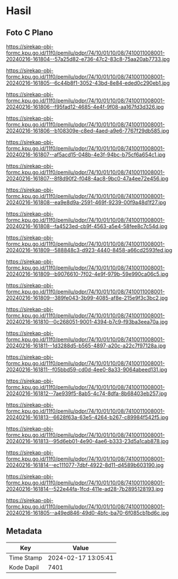 # Hasil

## Foto C Plano

https://sirekap-obj-formc.kpu.go.id/11f0/pemilu/pdpr/74/10/01/10/08/7410011008001-20240216-161804--57a25d82-e736-47c2-83c8-75aa20ab7733.jpg

https://sirekap-obj-formc.kpu.go.id/11f0/pemilu/pdpr/74/10/01/10/08/7410011008001-20240216-161805--6c44b8f1-3052-43bd-8e84-eded0c290eb1.jpg

https://sirekap-obj-formc.kpu.go.id/11f0/pemilu/pdpr/74/10/01/10/08/7410011008001-20240216-161806--f95fad12-4685-4e4f-9f08-aa167fd3d326.jpg

https://sirekap-obj-formc.kpu.go.id/11f0/pemilu/pdpr/74/10/01/10/08/7410011008001-20240216-161806--b108309e-c8ed-4aed-a9e6-7767f29db585.jpg

https://sirekap-obj-formc.kpu.go.id/11f0/pemilu/pdpr/74/10/01/10/08/7410011008001-20240216-161807--af5acd15-048b-4e3f-94bc-b75cf6a654c1.jpg

https://sirekap-obj-formc.kpu.go.id/11f0/pemilu/pdpr/74/10/01/10/08/7410011008001-20240216-161807--8f8d90f2-f048-4ac8-9bc0-47a4ee72e456.jpg

https://sirekap-obj-formc.kpu.go.id/11f0/pemilu/pdpr/74/10/01/10/08/7410011008001-20240216-161808--ea9e8d9a-2591-469f-9239-00f9a48d1f27.jpg

https://sirekap-obj-formc.kpu.go.id/11f0/pemilu/pdpr/74/10/01/10/08/7410011008001-20240216-161808--fa4523ed-cb9f-4563-a5e4-58fee8c7c54d.jpg

https://sirekap-obj-formc.kpu.go.id/11f0/pemilu/pdpr/74/10/01/10/08/7410011008001-20240216-161809--588848c3-d923-4440-8458-a66cd2593fed.jpg

https://sirekap-obj-formc.kpu.go.id/11f0/pemilu/pdpr/74/10/01/10/08/7410011008001-20240216-161809--b9076610-7f02-4e9f-979b-59e990ca06c5.jpg

https://sirekap-obj-formc.kpu.go.id/11f0/pemilu/pdpr/74/10/01/10/08/7410011008001-20240216-161809--389fe043-3b99-4085-af8e-215e9f3c3bc2.jpg

https://sirekap-obj-formc.kpu.go.id/11f0/pemilu/pdpr/74/10/01/10/08/7410011008001-20240216-161810--0c268051-9001-4394-b7c9-f93ba3eea70a.jpg

https://sirekap-obj-formc.kpu.go.id/11f0/pemilu/pdpr/74/10/01/10/08/7410011008001-20240216-161811--1d3288d5-b565-4897-a20c-a22c7f97128a.jpg

https://sirekap-obj-formc.kpu.go.id/11f0/pemilu/pdpr/74/10/01/10/08/7410011008001-20240216-161811--f05bbd59-cd0d-4ee0-8a33-9064abeed131.jpg

https://sirekap-obj-formc.kpu.go.id/11f0/pemilu/pdpr/74/10/01/10/08/7410011008001-20240216-161812--7ae939f5-8ab5-4c74-8dfa-8b68403eb257.jpg

https://sirekap-obj-formc.kpu.go.id/11f0/pemilu/pdpr/74/10/01/10/08/7410011008001-20240216-161813--6628f63a-63e5-4264-b267-c89984f542f5.jpg

https://sirekap-obj-formc.kpu.go.id/11f0/pemilu/pdpr/74/10/01/10/08/7410011008001-20240216-161813--95d6eb01-4e90-4ae6-b333-23d5a1cab878.jpg

https://sirekap-obj-formc.kpu.go.id/11f0/pemilu/pdpr/74/10/01/10/08/7410011008001-20240216-161814--ec111077-7dbf-4922-8d11-d4589b603190.jpg

https://sirekap-obj-formc.kpu.go.id/11f0/pemilu/pdpr/74/10/01/10/08/7410011008001-20240216-161814--522e44fa-1fcd-411e-ad28-7b2895128193.jpg

https://sirekap-obj-formc.kpu.go.id/11f0/pemilu/pdpr/74/10/01/10/08/7410011008001-20240216-161805--a49ed846-49d0-4bfc-ba70-6f085cb1bd6c.jpg


## Metadata

| Key        | Value               |
| ---------- | ------------------- |
| Time Stamp | 2024-02-17 13:05:41 |
| Kode Dapil | 7401                |



